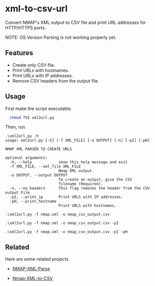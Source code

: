 
# xml-to-csv-url

Convert NMAP's XML output to CSV file and print URL addresses for HTTP/HTTPS ports.

NOTE:
OS Version Parsing is not working properly yet.


## Features

- Create only CSV file.
- Print URLs with hostnames.
- Print URLs with IP addresses.
- Remove CSV headers from the output file.


## Usage
First make the script executable.
```bash
  chmod 755 xml2url.py
```

Then, run.

```plaintext
.\xml2url.py -h
usage: xml2url.py [-h] [-f XML_FILE] [-o OUTPUT] [-n] [-pI] [-pH]

NMAP XML PARSER TO CREATE URLS

optional arguments:
  -h, --help            show this help message and exit
  -f XML_FILE, --xml_file XML_FILE
                        Nmap XML output.
  -o OUTPUT, --output OUTPUT
                        To create an output, give the CSV
                        filename (Required).
  -n, --no_headers      This flag removes the header from the CSV output File
  -pI, --print_ip       Print URLS with IP addresses.
  -pH, --print_hostname
                        Print URLS with hostnames.
```

```plaintext
.\xml2url.py -f nmap.xml -o nmap_csv_output.csv
```

```plaintext
.\xml2url.py -f nmap.xml -o nmap_csv_output.csv -pI
```

```plaintext
.\xml2url.py -f nmap.xml -o nmap_csv_output.csv -pI -pH
```

## Related

Here are some related projects

- [NMAP-XML-Parse](https://github.com/Cyb3r4rch3r/NMAP-XML-Parse)

- [Nmap-XML-to-CSV](https://github.com/NetsecExplained/Nmap-XML-to-CSV)





